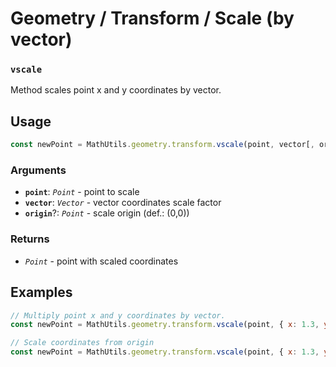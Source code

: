Geometry / Transform / Scale (by vector)
========================================

### `vscale`

Method scales point x and y coordinates by vector.


Usage
-----

```js
const newPoint = MathUtils.geometry.transform.vscale(point, vector[, origin]);
```


### Arguments

* **`point`**: *`Point`* - point to scale
* **`vector`**: *`Vector`* - vector coordinates scale factor
* **`origin`**?: *`Point`* - scale origin (def.: (0,0))


### Returns

* *`Point`* - point with scaled coordinates


Examples
--------

```js
// Multiply point x and y coordinates by vector.
const newPoint = MathUtils.geometry.transform.vscale(point, { x: 1.3, y: 6 });

// Scale coordinates from origin
const newPoint = MathUtils.geometry.transform.vscale(point, { x: 1.3, y: 6 }, { x: 1, y: -2 });
```
